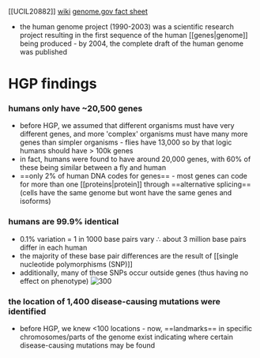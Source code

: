 [[UCIL20882]]
[wiki](https://en.wikipedia.org/wiki/Human_Genome_Project)
[genome.gov fact sheet](https://www.genome.gov/about-genomics/educational-resources/fact-sheets/human-genome-project)

- the human genome project (1990-2003) was a scientific research project resulting in the first sequence of the human [[genes|genome]] being produced - by 2004, the complete draft of the human genome was published

# HGP findings

### humans only have ~20,500 genes
- before HGP, we assumed that different organisms must have very different genes, and more 'complex' organisms must have many more genes than simpler organisms - flies have 13,000 so by that logic humans should have > 100k genes
- in fact, humans were found to have around 20,000 genes, with 60% of these being similar between a fly and human
- ==only 2% of human DNA codes for genes== - most genes can code for more than one [[proteins|protein]] through ==alternative splicing== (cells have the same genome but wont have the same genes and isoforms)

### humans are 99.9% identical
- 0.1% variation = 1 in 1000 base pairs vary $\therefore$ about 3 million base pairs differ in each human
- the majority of these base pair differences are the result of [[single nucleotide polymorphisms (SNP)]]
- additionally, many of these SNPs occur outside genes (thus having no effect on phenotype)
![300](https://i.imgur.com/NEAtBdD.png)

### the location of 1,400 disease-causing mutations were identified
- before HGP, we knew <100 locations - now, ==landmarks== in specific chromosomes/parts of the genome exist indicating where certain disease-causing mutations may be found